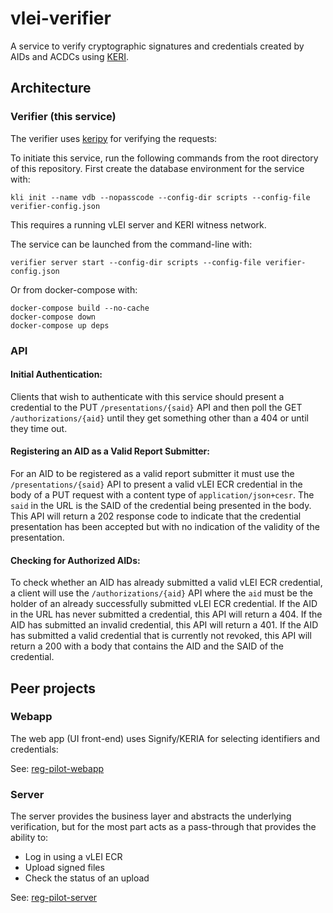 # vlei-verifier
A service to verify cryptographic signatures and credentials created by AIDs and ACDCs using [KERI](https://keri.one).

## Architecture

### Verifier (this service)
The verifier uses [keripy](https://github.com/WebOfTRust/keripy) for verifying the requests:

To initiate this service, run the following commands from the root directory of this repository.
First create the database environment for the service with:

```
kli init --name vdb --nopasscode --config-dir scripts --config-file verifier-config.json
```

This requires a running vLEI server and KERI witness network.

The service can be launched from the command-line with:

```
verifier server start --config-dir scripts --config-file verifier-config.json
```

Or from docker-compose with:

```
docker-compose build --no-cache
docker-compose down
docker-compose up deps
```

### API

#### Initial Authentication:
Clients that wish to authenticate with this service should present a credential to the PUT `/presentations/{said}` API and
then poll the GET `/authorizations/{aid}` until they get something other than a 404 or until they time out.

#### Registering an AID as a Valid Report Submitter:
For an AID to be registered as a valid report submitter it must use the `/presentations/{said}` API to present a valid
vLEI ECR credential in the body of a PUT request with a content type of `application/json+cesr`.  The `said` in the URL
is the SAID of the credential being presented in the body.  This API will return a 202 response code to indicate that 
the credential presentation has been accepted but with no indication of the validity of the presentation.

#### Checking for Authorized AIDs:
To check whether an AID has already submitted a valid vLEI ECR credential, a client will use the `/authorizations/{aid}`
API where the `aid` must be the holder of an already successfully submitted vLEI ECR credential.   If the AID in the URL
has never submitted a credential, this API will return a 404.  If the AID has submitted an invalid credential, this API 
will return a 401.  If the AID has submitted a valid credential that is currently not revoked, this API will return a 200
with a body that contains the AID and the SAID of the credential.

## Peer projects
### Webapp
The web app (UI front-end) uses Signify/KERIA for selecting identifiers and credentials:

See: [reg-pilot-webapp](https://github.com/GLEIF-IT/reg-pilot-webapp)

### Server
The server provides the business layer and abstracts the underlying verification, but for the most part acts as a pass-through that provides the ability to:
* Log in using a vLEI ECR
* Upload signed files
* Check the status of an upload

See: [reg-pilot-server](https://github.com/GLEIF-IT/reg-poc-server)

